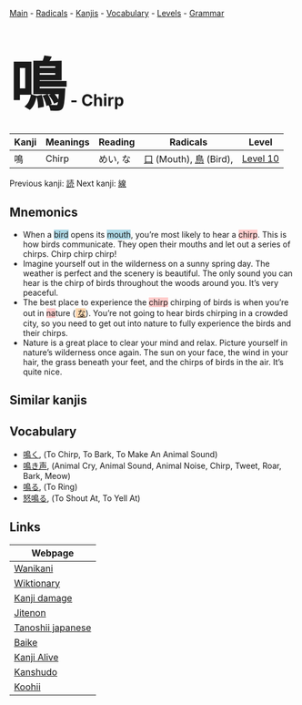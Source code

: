 <style> bigfont {font-size: 100px}</style>
[Main](../index.md) -
[Radicals](../radicals.md) -
[Kanjis](../kanjis.md) -
[Vocabulary](../vocabulary.md) -
[Levels](../levels.md) -
[Grammar](../grammar.md)
# <bigfont> 鳴</bigfont> - Chirp 

| Kanji | Meanings | Reading | Radicals | Level |
| --- | --- | --- | --- | --- |
| 鳴 | Chirp | めい, な | [口](../radicals/口.md) (Mouth), [鳥](../radicals/鳥.md) (Bird),  | [Level 10](../levels/wk_level10.md) |

Previous kanji: [読](読.md) Next kanji: [線](線.md) 

## Mnemonics
 * When a <span style="background-color:#ADD8E6"> bird</span> opens its <span style="background-color:#ADD8E6"> mouth</span>, you’re most likely to hear a <span style="background-color:#ffcccb"> chirp</span>. This is how birds communicate. They open their mouths and let out a series of chirps. Chirp chirp chirp!
* Imagine yourself out in the wilderness on a sunny spring day. The weather is perfect and the scenery is beautiful. The only sound you can hear is the chirp of birds throughout the woods around you. It’s very peaceful.
* The best place to experience the <span style="background-color:#ffcccb"> chirp</span> chirping of birds is when you’re out in <span style="background-color:#ffcccb"> na</span>ture (<span style="background-color:#fed8b1"> [な](https://jisho.org/search/な)</span>). You’re not going to hear birds chirping in a crowded city, so you need to get out into nature to fully experience the birds and their chirps.
* Nature is a great place to clear your mind and relax. Picture yourself in nature’s wilderness once again. The sun on your face, the wind in your hair, the grass beneath your feet, and the chirps of birds in the air. It’s quite nice.


## Similar kanjis
 


## Vocabulary
 * [鳴く](../vocabulary/鳴.md), (To Chirp, To Bark, To Make An Animal Sound)
* [鳴き声](../vocabulary/鳴.md), (Animal Cry, Animal Sound, Animal Noise, Chirp, Tweet, Roar, Bark, Meow)
* [鳴る](../vocabulary/鳴.md), (To Ring)
* [怒鳴る](../vocabulary/鳴.md), (To Shout At, To Yell At)



## Links 

| Webpage |
| --- |
| [Wanikani          ](https://www.wanikani.com/kanji/鳴) |
| [Wiktionary        ](https://en.wiktionary.org/wiki/鳴) |
| [Kanji damage      ](http://www.kanjidamage.com/kanji/search?utf8=✓&q=鳴) |
| [Jitenon           ](https://jitenon.com/kanji/鳴) |
| [Tanoshii japanese ](https://www.tanoshiijapanese.com/dictionary/kanji.cfm?k=鳴) |
| [Baike             ](https://baike.baidu.com/item/鳴) |
| [Kanji Alive       ](https://app.kanjialive.com/鳴) |
| [Kanshudo          ](https://www.kanshudo.com/searchmn?q=鳴) |
| [Koohii            ](https://kanji.koohii.com/study/kanji/鳴) |
